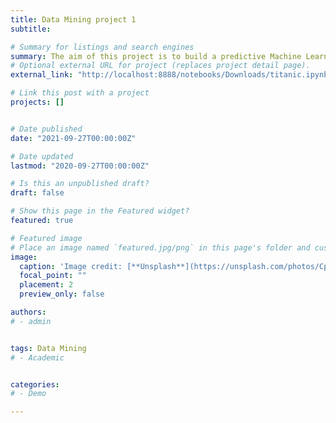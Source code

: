 ```yaml
---
title: Data Mining project 1
subtitle: 

# Summary for listings and search engines
summary: The aim of this project is to build a predictive Machine Learning model that predicts which passengers survived the Titanic shipwreck.
# Optional external URL for project (replaces project detail page).
external_link: "http://localhost:8888/notebooks/Downloads/titanic.ipynb"

# Link this post with a project
projects: []


# Date published
date: "2021-09-27T00:00:00Z"

# Date updated
lastmod: "2020-09-27T00:00:00Z"

# Is this an unpublished draft?
draft: false

# Show this page in the Featured widget?
featured: true

# Featured image
# Place an image named `featured.jpg/png` in this page's folder and customize its options here.
image:
  caption: 'Image credit: [**Unsplash**](https://unsplash.com/photos/CpkOjOcXdUY)'
  focal_point: ""
  placement: 2
  preview_only: false

authors: 
# - admin


tags: Data Mining
# - Academic


categories: 
# - Demo

---
```



